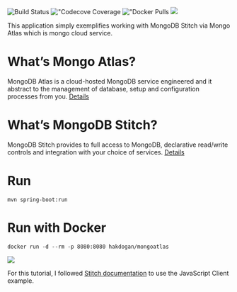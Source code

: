 ![Build Status](https://travis-ci.org/hakdogan/MongoAtlas.svg?branch=master)
!["Codecove Coverage](https://codecov.io/gh/hakdogan/MongoAtlas/branch/master/graph/badge.svg)
!["Docker Pulls](https://img.shields.io/docker/pulls/hakdogan/mongoatlas.svg)
![](https://badges.gitter.im/MongoAtlas/Lobby.svg)

This application simply exemplifies working with MongoDB Stitch via
Mongo Atlas which is mongo cloud service.

What’s Mongo Atlas?
===================

MongoDB Atlas is a cloud-hosted MongoDB service engineered and it
abstract to the management of database, setup and configuration
processes from you. [Details](https://www.mongodb.com/cloud/atlas)

What’s MongoDB Stitch?
======================

MongoDB Stitch provides to full access to MongoDB, declarative
read/write controls and integration with your choice of services.
[Details](https://www.mongodb.com/cloud/stitch)

Run
===
````
mvn spring-boot:run
````

Run with Docker
===============
````
docker run -d --rm -p 8080:8080 hakdogan/mongoatlas
````

![](images/atlas.gif)

For this tutorial, I followed [Stitch
documentation](https://docs.mongodb.com/stitch/getting-started/first-stitch-app/)
to use the JavaScript Client example.
